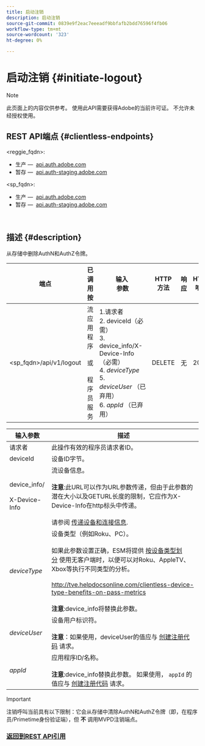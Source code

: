 ```yaml
---
title: 启动注销
description: 启动注销
source-git-commit: 0839e9f2eac7eeeadf9bbfafb2bdd76596f4fb06
workflow-type: tm+mt
source-wordcount: '323'
ht-degree: 0%

---
```



# 启动注销 {#initiate-logout}

>[!NOTE]
>
>此页面上的内容仅供参考。 使用此API需要获得Adobe的当前许可证。 不允许未经授权使用。

## REST API端点 {#clientless-endpoints}

&lt;reggie_fqdn>:

* 生产 —  [api.auth.adobe.com](http://api.auth.adobe.com/)
* 暂存 —  [api.auth-staging.adobe.com](http://api.auth-staging.adobe.com/)

&lt;sp_fqdn>:

* 生产 —  [api.auth.adobe.com](http://api.auth.adobe.com/)
* 暂存 —  [api.auth-staging.adobe.com](http://api.auth-staging.adobe.com/)

</br>

## 描述 {#description}

从存储中删除AuthN和AuthZ令牌。


| 端点 | 已调用  </br>按 | 输入   </br>参数 | HTTP  </br>方法 | 响应 | HTTP  </br>响应 |
| --- | --- | --- | --- | --- | --- |
| &lt;sp_fqdn>/api/v1/logout | 流应用程序</br></br>或</br></br>程序员服务 | 1.请求者</br>2.  deviceId（必需）</br>3.  device_info/X-Device-Info（必需）</br>4.  _deviceType_</br> 5.  _deviceUser_ （已弃用）</br>6.  _appId_ （已弃用） | DELETE | 无 | 204 |


| 输入参数 | 描述 |
| --- | --- |
| 请求者 | 此操作有效的程序员请求者ID。 |
| deviceId | 设备ID字节。 |
| device_info/</br></br>X-Device-Info | 流设备信息。</br></br>**注意**:此URL可以作为URL参数传递，但由于此参数的潜在大小以及GETURL长度的限制，它应作为X-Device-Info在http标头中传递。 </br></br>请参阅 [传递设备和连接信息](http://tve.helpdocsonline.com/passing-device-information). |
| _deviceType_ | 设备类型（例如Roku、PC）。</br></br>如果此参数设置正确，ESM将提供 [按设备类型划分](http://tve.helpdocsonline.com/esm-overview$clientless_device_type) 使用无客户端时，以便可以对Roku、AppleTV、Xbox等执行不同类型的分析。</br></br>http://tve.helpdocsonline.com/clientless-device-type-benefits-on-pass-metrics </br></br>**注意**:device_info将替换此参数。 |
| _deviceUser_ | 设备用户标识符。</br></br>**注意**：如果使用，deviceUser的值应与 [创建注册代码](http://tve.helpdocsonline.com/registration-code-request) 请求。 |
| _appId_ | 应用程序ID/名称。 </br></br>**注意**:device_info替换此参数。 如果使用， `appId` 的值应与 [创建注册代码](http://tve.helpdocsonline.com/create-registration-page-/-login-uri) 请求。 |

>[!IMPORTANT]
> 
>注销呼叫当前具有以下限制：它会从存储中清除AuthN和AuthZ令牌（即，在程序员/Primetime身份验证端），但 **不** 调用MVPD注销端点。 

### [返回到REST API引用](/help/authentication/rest-api-reference.md)
